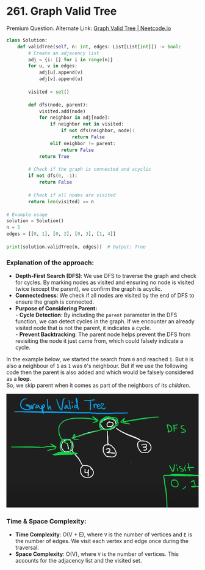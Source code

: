 # 261. Graph Valid Tree

Premium Question. Alternate Link: [Graph Valid Tree | Neetcode.io](https://neetcode.io/problems/valid-tree)    

```python
class Solution:
    def validTree(self, n: int, edges: List[List[int]]) -> bool:
        # Create an adjacency list
        adj = {i: [] for i in range(n)}
        for u, v in edges:
            adj[u].append(v)
            adj[v].append(u)

        visited = set()

        def dfs(node, parent):
            visited.add(node)
            for neighbor in adj[node]:
                if neighbor not in visited:
                    if not dfs(neighbor, node):
                        return False
                elif neighbor != parent:
                    return False
            return True

        # Check if the graph is connected and acyclic
        if not dfs(0, -1):
            return False

        # Check if all nodes are visited
        return len(visited) == n

# Example usage
solution = Solution()
n = 5
edges = [[0, 1], [0, 2], [0, 3], [1, 4]]

print(solution.validTree(n, edges))  # Output: True
```

### Explanation of the approach:
- **Depth-First Search (DFS)**: We use DFS to traverse the graph and check for cycles. By marking nodes as visited and ensuring no node is visited twice (except the parent), we confirm the graph is acyclic.
- **Connectedness**: We check if all nodes are visited by the end of DFS to ensure the graph is connected.
-  **Purpose of Considering Parent:**       
        - **Cycle Detection**: By including the `parent` parameter in the DFS function, we can detect cycles in the graph. If we encounter an already visited node that is not the parent, it indicates a cycle.       
        - **Prevent Backtracking**: The parent node helps prevent the DFS from revisiting the node it just came from, which could falsely indicate a cycle.

In the example below, we started the search from `0` and reached `1`. But `0` is also a neighbour of `1` as `1` was `0`'s neighbour. But if we use the following code then the parent is also added and which would be falsely considered as a **loop**.   
So, we skip parent when it comes as part of the neighbors of its *children*.

![Tree loop check](images/0261.graph_valid_tree-image.png)



### Time & Space Complexity:
- **Time Complexity**: O(V + E), where `V` is the number of vertices and `E` is the number of edges. We visit each vertex and edge once during the traversal.
- **Space Complexity**: O(V), where `V` is the number of vertices. This accounts for the adjacency list and the visited set.
